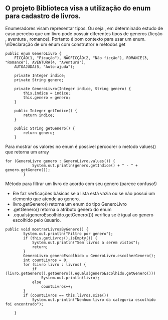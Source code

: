 ## O projeto Biblioteca visa a utilização do enum para cadastro de livros.
Enumeradores visam representar tipos. Ou seja , em determinado estudo de caso percebo que um livro pode possuir diferentes tipos de generos (ficção , aventura , romance). Portanto é bom contexto para usar um enum.
\nDeclaração de um enum com construtror e métodos get
```
public enum GeneroLivro {
	FICÇÃO(1, "Ficação"), NÃOFICÇÃO(2, "Não ficção"), ROMANCE(3, "Romance"), AVENTURA(4, "Aventura"),
	AUTOAJUDA(5, "Auto-ajuda");

	private Integer indice;
	private String genero;

	private GeneroLivro(Integer indice, String genero) {
		this.indice = indice;
		this.genero = genero;
	}

	public Integer getIndice() {
		return indice;
	}

	public String getGenero() {
		return genero;
	}

```
Para mostrar os valores no enum é possivel percoorer o metodo values() que retorna um array
```
for (GeneroLivro genero : GeneroLivro.values()) {
			System.out.println(genero.getIndice() + " - " + genero.getGenero());
		}
```
Método para filtrar um livro de acordo com seu genero (parece confuso!)
* Ele faz verficações básicas se a lista está vazia ou se não possui um elemento que atende ao genero.
* livro.getGenero() retorna um enum do tipo GeneroLivro
* .getGenero() retorna o atributo genero do enum
* .equals(generoEscolhido.getGenero())) verifica se é igual ao genero escolhido pelo úsuario.
```
public void mostrarLivrosByGenero() {
		System.out.println("Filtro por genero");
		if (this.getLivros().isEmpty()) {
			System.out.println("Sem livros a serem vistos");
			return;
		}
		GeneroLivro generoEscolhido = GeneroLivro.escolherGenero();
		int countLivros = 0;
		for (Livro livro : livros) {
			if (livro.getGenero().getGenero().equals(generoEscolhido.getGenero()))
				System.out.println(livro);
			else
				countLivros++;
		}
		if (countLivros == this.livros.size())
			System.out.println("Nenhum livro da categoria escolhido foi encontrado");

	}
```

